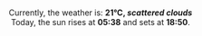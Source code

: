 <p  align="center"><br/>Currently, the weather is: <b> 21°C, <i>scattered clouds</i></b></br>Today, the sun rises at <b>05:38</b> and sets at <b>18:50</b>.</p>